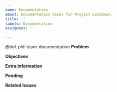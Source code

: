 ```yaml
---
name: Documentation
about: Documentation tasks for Project Lockdown.
title: ''
labels: Documentation
assignees: ''

---
```


@tiof-pld-team-documentation
**Problem**


**Objectives**


**Extra information**


**Pending**



**Related Issues**

